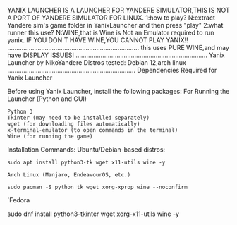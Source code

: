 YANIX LAUNCHER IS A LAUNCHER FOR YANDERE SIMULATOR,THIS IS NOT A PORT OF YANDERE SIMULATOR FOR LINUX.
1:how to play?
N:extract Yandere sim's game folder in YanixLauncher and then press "play"
2:what runner this use?
N:WINE,that is Wine is Not an Emulator required to run yanix. IF YOU DON'T HAVE WINE,YOU CANNOT PLAY YANIX!!
..........................................................................
this uses PURE WINE,and may have DISPLAY ISSUES!
..........................................................................
Yanix Launcher by NikoYandere
Distros tested:
Debian 12,arch linux
........................................................................
Dependencies Required for Yanix Launcher

Before using Yanix Launcher, install the following packages:
For Running the Launcher (Python and GUI)

    Python 3
    Tkinter (may need to be installed separately)
    wget (for downloading files automatically)
    x-terminal-emulator (to open commands in the terminal)
    Wine (for running the game)

Installation Commands:
Ubuntu/Debian-based distros:

`sudo apt install python3-tk wget x11-utils wine -y`

`Arch Linux (Manjaro, EndeavourOS, etc.)`

`sudo pacman -S python tk wget xorg-xprop wine --noconfirm`

`Fedora

sudo dnf install python3-tkinter wget xorg-x11-utils wine -y
